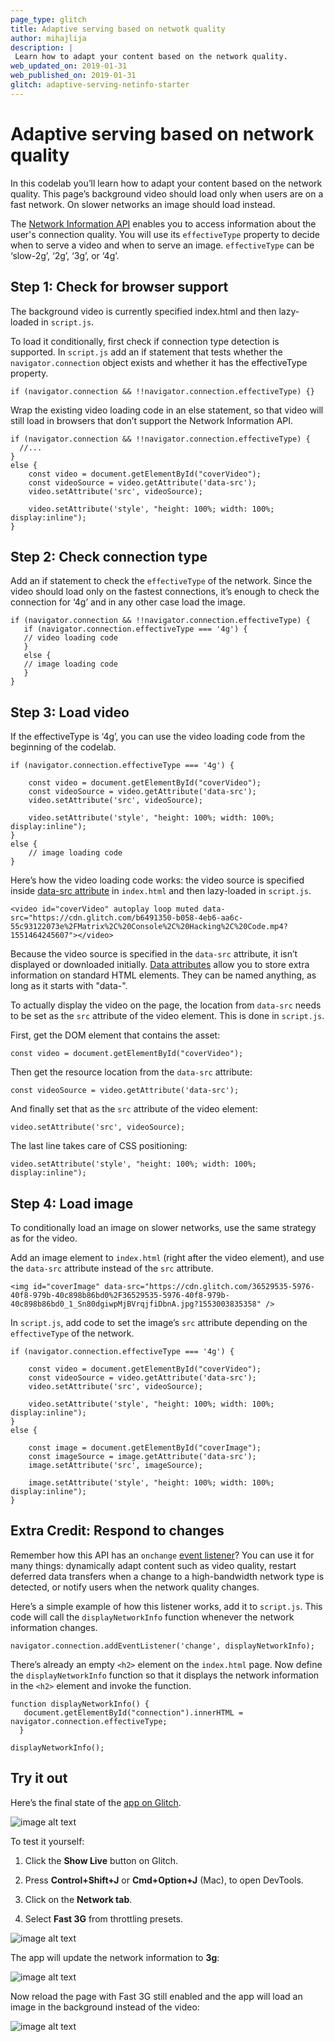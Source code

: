 ```yaml
--- 
page_type: glitch 
title: Adaptive serving based on netwotk quality 
author: mihajlija 
description: |   
 Learn how to adapt your content based on the network quality.
web_updated_on: 2019-01-31 
web_published_on: 2019-01-31 
glitch: adaptive-serving-netinfo-starter 
---
```


# Adaptive serving based on network quality

In this codelab you’ll learn how to adapt your content based on the network quality. This page’s background video should load only when users are on a fast network. On slower networks an image should load instead.

The [Network Information API](https://developer.mozilla.org/en-US/docs/Web/API/NetworkInformation) enables you to access information about the user's connection quality. You will use its `effectiveType` property to decide when to serve a video and when to serve an image. `effectiveType` can be ‘slow-2g’, ‘2g’, ‘3g’, or ‘4g’.

## Step 1: Check for browser support

The background video is currently specified index.html and then lazy-loaded in `script.js`. 

To load it conditionally, first check if connection type detection is supported. In `script.js` add an if statement that tests whether the `navigator.connection` object exists and whether it has the effectiveType property.

`if (navigator.connection && !!navigator.connection.effectiveType) {}`

Wrap the existing video loading code in an else statement, so that video will still load in browsers that don’t support the Network Information API.

```
if (navigator.connection && !!navigator.connection.effectiveType) {
  //...
}
else {
    const video = document.getElementById("coverVideo");
    const videoSource = video.getAttribute('data-src');
    video.setAttribute('src', videoSource);
    
    video.setAttribute('style', "height: 100%; width: 100%; display:inline");
}
```


## Step 2: Check connection type

Add an if statement to check the `effectiveType` of the network. Since the video should load only on the fastest connections, it’s enough to check the connection for ‘4g’ and in any other case load the image.

```
if (navigator.connection && !!navigator.connection.effectiveType) {
   if (navigator.connection.effectiveType === '4g') {
   // video loading code
   }
   else {
   // image loading code
   }
}
```

## Step 3: Load video

If the effectiveType is ‘4g’, you can use the video loading code from the beginning of the codelab.

```
if (navigator.connection.effectiveType === '4g') {

    const video = document.getElementById("coverVideo");
    const videoSource = video.getAttribute('data-src');
    video.setAttribute('src', videoSource);
    
    video.setAttribute('style', "height: 100%; width: 100%; display:inline");
} 
else {
    // image loading code
}
```

Here’s how the video loading code works: the video source is specified inside [data-src attribute](https://developer.mozilla.org/en-US/docs/Learn/HTML/Howto/Use_data_attributes) in `index.html` and then lazy-loaded in `script.js`.

`<video id="coverVideo" autoplay loop muted data-src="https://cdn.glitch.com/b6491350-b058-4eb6-aa6c-55c93122073e%2FMatrix%2C%20Console%2C%20Hacking%2C%20Code.mp4?1551464245607"></video>`

Because the video source is specified in the `data-src` attribute, it isn’t displayed or downloaded initially. [Data attributes](https://developer.mozilla.org/en-US/docs/Learn/HTML/Howto/Use_data_attributes) allow you to store extra information on standard HTML elements. They can be named anything, as long as it starts with "data-". 

To actually display the video on the page, the location from `data-src` needs to be set as the `src` attribute of the video element. This is done in `script.js`.

First, get the DOM element that contains the asset:

`const video = document.getElementById("coverVideo");`

Then get the resource location from the `data-src` attribute: 

`const videoSource = video.getAttribute('data-src');`

And finally set that as the `src` attribute of the video element:

`video.setAttribute('src', videoSource);`

The last line takes care of CSS positioning:

`video.setAttribute('style', "height: 100%; width: 100%; display:inline");`

## Step 4: Load image

To conditionally load an image on slower networks, use the same strategy as for the video. 

Add an image element to `index.html` (right after the video element), and use the `data-src` attribute instead of the `src` attribute. 

`<img id="coverImage" data-src="https://cdn.glitch.com/36529535-5976-40f8-979b-40c898b86bd0%2F36529535-5976-40f8-979b-40c898b86bd0_1_Sn80dgiwpMjBVrqjfiDbnA.jpg?1553003835358" />`

In `script.js`, add code to set the image’s `src` attribute depending on the `effectiveType` of the network.

```
if (navigator.connection.effectiveType === '4g') {

    const video = document.getElementById("coverVideo");
    const videoSource = video.getAttribute('data-src');
    video.setAttribute('src', videoSource);
    
    video.setAttribute('style', "height: 100%; width: 100%; display:inline");
}
else {

    const image = document.getElementById("coverImage");
    const imageSource = image.getAttribute('data-src');
    image.setAttribute('src', imageSource);

    image.setAttribute('style', "height: 100%; width: 100%; display:inline");
}
```

## Extra Credit: Respond to changes

Remember how this API has an `onchange` <a href="">event listener</a>? You can use it for many things: dynamically adapt content such as video quality, restart deferred data transfers when a change to a high-bandwidth network type is detected, or notify users when the network quality changes.

Here’s a simple example of how this listener works, add it to `script.js`. This code will call the `displayNetworkInfo` function whenever the network information changes.

`navigator.connection.addEventListener('change', displayNetworkInfo);`

There’s already an empty `<h2>` element on the `index.html` page. Now define the `displayNetworkInfo` function so that it displays the network information in the `<h2>` element and invoke the function.

```
function displayNetworkInfo() {
   document.getElementById("connection").innerHTML = navigator.connection.effectiveType;
  }

displayNetworkInfo();
```


## Try it out

Here’s the final state of the [app on Glitch](https://glitch.com/~adaptive-serving-netinfo).

![image alt text](netinfo_app_video_background.png)

To test it yourself:

1. Click the **Show Live** button on Glitch.

2. Press **Control+Shift+J** or **Cmd+Option+J** (Mac), to open DevTools.

3. Click on the **Network tab**.

4. Select **Fast 3G** from throttling presets.

![image alt text](devtools_network_throttling.png)

The app will update the network information to **3g**:

![image alt text](netinfo_app_3g.png)

Now reload the page with Fast 3G still enabled and the app will load an image in the background instead of the video: 

![image alt text](netinfo_app_image.png)

